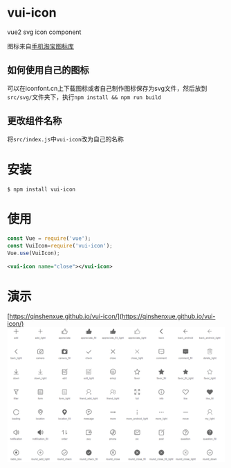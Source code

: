 # vui-icon
vue2 svg icon component

图标来自[手机淘宝图标库](http://iconfont.cn/plus/collections/detail?cid=33)

## 如何使用自己的图标
可以在iconfont.cn上下载图标或者自己制作图标保存为svg文件，然后放到`src/svg/`文件夹下，执行`npm install && npm run build`

## 更改组件名称
将`src/index.js`中`vui-icon`改为自己的名称

# 安装
```
$ npm install vui-icon
```
# 使用
``` js
const Vue = require('vue');
const VuiIcon=require('vui-icon');
Vue.use(VuiIcon);
```
``` xml
<vui-icon name="close"></vui-icon>
```

# 演示
[https://qinshenxue.github.io/vui-icon/](https://qinshenxue.github.io/vui-icon/)
![](demo.png)
